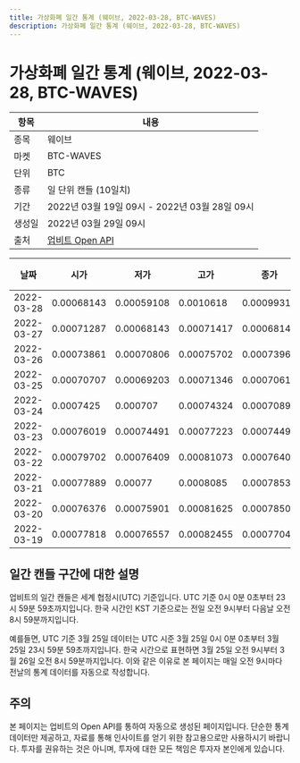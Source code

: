 ```yaml
---
title: 가상화폐 일간 통계 (웨이브, 2022-03-28, BTC-WAVES)
description: 가상화폐 일간 통계 (웨이브, 2022-03-28, BTC-WAVES)
---
```



가상화폐 일간 통계 (웨이브, 2022-03-28, BTC-WAVES)
===

|항목|내용|
|--|--|
|종목|웨이브|
|마켓|BTC-WAVES|
|단위|BTC|
|종류|일 단위 캔들 (10일치)|
|기간|2022년 03월 19일 09시 - 2022년 03월 28일 09시|
|생성일|2022년 03월 29일 09시|
|출처|[업비트 Open API](https://docs.upbit.com)|


|날짜|시가|저가|고가|종가|비고|
|--|--|--|--|--|--|
|2022-03-28|0.00068143|0.00059108|0.0010618|0.00099312|    |
|2022-03-27|0.00071287|0.00068143|0.00071417|0.00068143|    |
|2022-03-26|0.00073861|0.00070806|0.00075702|0.0007396|    |
|2022-03-25|0.00070707|0.00069203|0.00071346|0.00070614|    |
|2022-03-24|0.0007425|0.000707|0.00074324|0.00070891|    |
|2022-03-23|0.00076019|0.00074491|0.00077223|0.00074491|    |
|2022-03-22|0.00079702|0.00076409|0.00081073|0.00076409|    |
|2022-03-21|0.00077889|0.00077|0.0008085|0.00078535|    |
|2022-03-20|0.00076376|0.00075901|0.00081625|0.00078507|    |
|2022-03-19|0.00077818|0.00076557|0.00082455|0.00077042|    |


일간 캔들 구간에 대한 설명
---


업비트의 일간 캔들은 세계 협정시(UTC) 기준입니다. 
UTC 기준 0시 0분 0초부터 23시 59분 59초까지입니다. 
한국 시간인 KST 기준으로는 전일 오전 9시부터 다음날 오전 8시 59분까지입니다. 


예를들면, UTC 기준 3월 25일 데이터는 UTC 시준 3월 25일 0시 0분 0초부터 3월 25일 23시 59분 59초까지입니다. 
한국 시간으로 표현하면 3월 25일 오전 9시부터 3월 26일 오전 8시 59분까지입니다. 
이와 같은 이유로 본 페이지는 매일 오전 9시마다 전날의 통계 데이터를 자동으로 작성합니다. 


주의
---


본 페이지는 업비트의 Open API를 통하여 자동으로 생성된 페이지입니다. 
단순한 통계 데이터만 제공하고, 자료를 통해 인사이트를 얻기 위한 참고용으로만 사용하시기 바랍니다. 
투자를 권유하는 것은 아니며, 투자에 대한 모든 책임은 투자자 본인에게 있습니다. 
